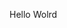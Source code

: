 Hello Wolrd



































































































































































































































































































































































































































































































































































